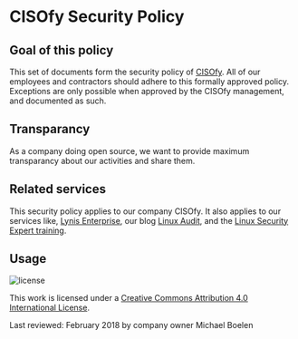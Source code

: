 # CISOfy Security Policy

## Goal of this policy
This set of documents form the security policy of [CISOfy](https://cisofy.com). All of our employees and contractors should adhere to this formally approved policy. Exceptions are only possible when approved by the CISOfy management, and documented as such.

## Transparancy
As a company doing open source, we want to provide maximum transparancy about our activities and share them.

## Related services
This security policy applies to our company CISOfy. It also applies to our services like, [Lynis Enterprise](https://cisofy.com/lynis-enterprise/), our blog [Linux Audit](https://linux-audit.com), and the [Linux Security Expert training](https://linuxsecurity.expert/training/).

## Usage

![license](https://i.creativecommons.org/l/by/4.0/88x31.png)

This work is licensed under a [Creative Commons Attribution 4.0 International License](http://creativecommons.org/licenses/by/4.0/).


Last reviewed: February 2018 by company owner Michael Boelen
